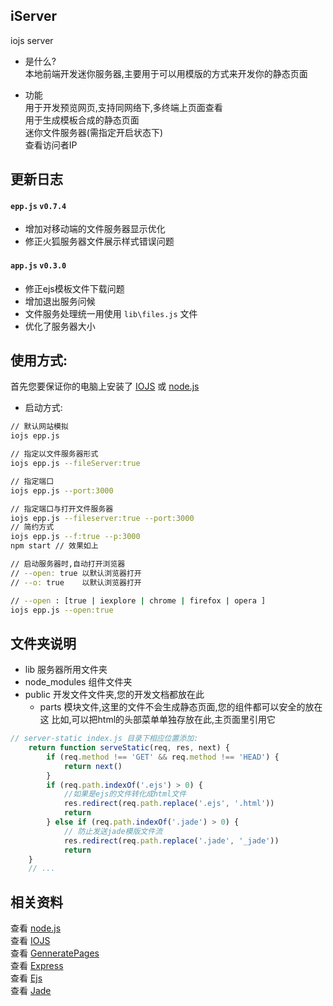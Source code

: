 ## iServer

iojs server  
- 是什么?  
本地前端开发迷你服务器,主要用于可以用模版的方式来开发你的静态页面  

- 功能  
用于开发预览网页,支持同网络下,多终端上页面查看  
用于生成模板合成的静态页面  
迷你文件服务器(需指定开启状态下)  
查看访问者IP    

## 更新日志  
#### `epp.js` `v0.7.4`
* 增加对移动端的文件服务器显示优化
* 修正火狐服务器文件展示样式错误问题

#### `app.js` `v0.3.0` 
* 修正ejs模板文件下载问题
* 增加退出服务问候  
* 文件服务处理统一用使用 `lib\files.js` 文件  
* 优化了服务器大小   
   


## 使用方式:  
首先您要保证你的电脑上安装了 [IOJS](https://iojs.org/en/index.html) 或 [node.js](https://nodejs.org/)  

- 启动方式:
```sh
// 默认网站模拟
iojs epp.js

// 指定以文件服务器形式
iojs epp.js --fileServer:true

// 指定端口
iojs epp.js --port:3000

// 指定端口与打开文件服务器
iojs epp.js --fileserver:true --port:3000
// 简约方式
iojs epp.js --f:true --p:3000
npm start // 效果如上

// 启动服务器时,自动打开浏览器
// --open: true 以默认浏览器打开
// --o: true    以默认浏览器打开

// --open : [true | iexplore | chrome | firefox | opera ]
iojs epp.js --open:true
```

## 文件夹说明  
- lib  服务器所用文件夹  
- node_modules  组件文件夹  
- public  开发文件文件夹,您的开发文档都放在此
  - parts 模块文件,这里的文件不会生成静态页面,您的组件都可以安全的放在这
  		  比如,可以把html的头部菜单单独存放在此,主页面里引用它


```js
// server-static index.js 目录下相应位置添加:
	return function serveStatic(req, res, next) {
		if (req.method !== 'GET' && req.method !== 'HEAD') {
			return next()
		}
		if (req.path.indexOf('.ejs') > 0) {
			//如果是ejs的文件转化成html文件
			res.redirect(req.path.replace('.ejs', '.html'))
			return
		} else if (req.path.indexOf('.jade') > 0) {
			// 防止发送jade模版文件流
			res.redirect(req.path.replace('.jade', '_jade'))
			return
    }
	// ...
```

## 相关资料  
查看 [node.js](https://nodejs.org/)  
查看 [IOJS](https://iojs.org/en/index.html)  
查看 [GenneratePages](https://github.com/ektx/Node/tree/master/GenneratePages)  
查看 [Express](http://expressjs.com/)  
查看 [Ejs](http://ejs.co/)  
查看 [Jade](http://jade-lang.com/)  